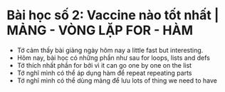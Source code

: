 # Bài học số 2: Vaccine nào tốt nhất | MẢNG - VÒNG LẶP FOR - HÀM

- Tớ cảm thấy bài giảng ngày hôm nay a little fast but interesting.
- Hôm nay, bài học có những phần như sau for loops, lists and defs
- Tớ thích nhất phần for bởi vì it can go one by one on the list
- Tớ nghĩ mình có thể áp dụng hàm để repeat repeating parts
- Tớ nghĩ mình có thể dùng mảng để lưu lots of thing we need to have
